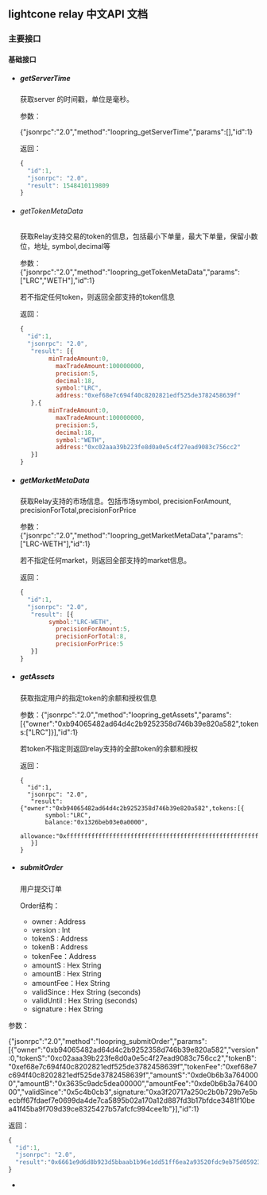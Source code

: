 ## lightcone relay 中文API 文档

### 主要接口

#### 基础接口

- ##### getServerTime

  获取server 的时间戳，单位是毫秒。

  参数：

  {"jsonrpc":"2.0","method":"loopring_getServerTime","params":[],"id":1}

  返回：

  ```js
  {
    "id":1,
    "jsonrpc": "2.0",
    "result": 1548410119809
  }
  ```

- ###### getTokenMetaData 

  获取Relay支持交易的token的信息，包括最小下单量，最大下单量，保留小数位，地址, symbol,decimal等

  参数：{"jsonrpc":"2.0","method":"loopring_getTokenMetaData","params":["LRC","WETH"],"id":1}

  若不指定任何token，则返回全部支持的token信息

  返回：

  ```js
  {
    "id":1,
    "jsonrpc": "2.0",
     "result": [{
          minTradeAmount:0,
         	maxTradeAmount:100000000,
         	precision:5,
         	decimal:18,
         	symbol:"LRC",
         	address:"0xef68e7c694f40c8202821edf525de3782458639f"
     },{
          minTradeAmount:0,
         	maxTradeAmount:100000000,
         	precision:5,
         	decimal:18,
         	symbol:"WETH",
         	address:"0xc02aaa39b223fe8d0a0e5c4f27ead9083c756cc2"
     }]
  }
  ```

- ##### getMarketMetaData

  获取Relay支持的市场信息。包括市场symbol, precisionForAmount, precisionForTotal,precisionForPrice

  参数： {"jsonrpc":"2.0","method":"loopring_getMarketMetaData","params":["LRC-WETH"],"id":1}

  若不指定任何market，则返回全部支持的market信息。

  返回：

  ```js
  {
    "id":1,
    "jsonrpc": "2.0",
     "result": [{
          symbol:"LRC-WETH",
         	precisionForAmount:5,
         	precisionForTotal:8,
         	precisionForPrice:5
     }]
  }
  ```

- ##### getAssets

  获取指定用户的指定token的余额和授权信息

  参数：{"jsonrpc":"2.0","method":"loopring_getAssets","params":[{"owner":"0xb94065482ad64d4c2b9252358d746b39e820a582",tokens:["LRC"]}],"id":1}

  若token不指定则返回relay支持的全部token的余额和授权

  返回：

  ```
  {
    "id":1,
    "jsonrpc": "2.0",
     "result": {"owner":"0xb94065482ad64d4c2b9252358d746b39e820a582",tokens:[{
         symbol:"LRC",
         balance:"0x1326beb03e0a0000",
         allowance:"0xffffffffffffffffffffffffffffffffffffffffffffffffffffffffffffffff"
     }]
  }
  ```

- ##### submitOrder

  用户提交订单

  Order结构：

  - owner :  Address
  - version :  Int
  - tokenS : Address
  - tokenB : Address
  - tokenFee：Address
  - amountS : Hex String 
  - amountB : Hex String
  - amountFee：Hex String
  - validSince : Hex String (seconds)
  - validUntil : Hex String (seconds)
  - signature : Hex String


参数：

{"jsonrpc":"2.0","method":"loopring_submitOrder","params":[{"owner":"0xb94065482ad64d4c2b9252358d746b39e820a582","version":0,"tokenS":"0xc02aaa39b223fe8d0a0e5c4f27ead9083c756cc2","tokenB":"0xef68e7c694f40c8202821edf525de3782458639f","tokenFee":"0xef68e7c694f40c8202821edf525de3782458639f","amountS":"0xde0b6b3a7640000","amountB":"0x3635c9adc5dea00000","amountFee":"0xde0b6b3a7640000","validSince":"0x5c4b0cb3",signature:"0xa3f20717a250c2b0b729b7e5becbff67fdaef7e0699da4de7ca5895b02a170a12d887fd3b17bfdce3481f10bea41f45ba9f709d39ce8325427b57afcfc994cee1b"}],"id":1}

返回：

```js
{
  "id":1,
  "jsonrpc": "2.0",
  "result":"0x6661e9d6d8b923d5bbaab1b96e1dd51ff6ea2a93520fdc9eb75d059238b8c5e9"
}
```

- 